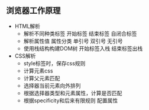 ## 浏览器工作原理
- HTML解析
  - 解析不同种类标签 开始标签 结束标签 自闭合标签
  - 解析属性值  属性分类 单引号 双引号 无引号
  - 使用栈结构构建DOM树  开始标签入栈 结束标签出栈
- CSS解析
  - style标签时，保存css规则
  - 计算元素css
  - 计算父元素匹配
  - 选择器当前元素向外排列
  - 根据选择器类型和元素属性，计算是否匹配
  - 根据specificity和后来有限规则 配置属性